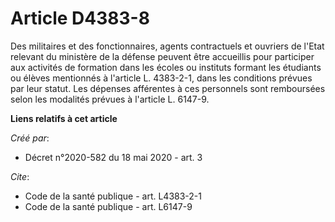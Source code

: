 # Article D4383-8

Des militaires et des fonctionnaires, agents contractuels et ouvriers de l'Etat relevant du ministère de la défense peuvent
être accueillis pour participer aux activités de formation dans les écoles ou instituts formant les étudiants ou élèves
mentionnés à l'article L. 4383-2-1, dans les conditions prévues par leur statut. Les dépenses afférentes à ces personnels
sont remboursées selon les modalités prévues à l'article L. 6147-9.

**Liens relatifs à cet article**

_Créé par_:

  - Décret n°2020-582 du 18 mai 2020 - art. 3

_Cite_:

  - Code de la santé publique - art. L4383-2-1
  - Code de la santé publique - art. L6147-9
